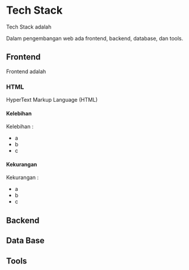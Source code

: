 # Tech Stack
<p>Tech Stack adalah</p>
<p>Dalam pengembangan web ada frontend, backend, database, dan tools.</p>

## Frontend
Frontend adalah 

### HTML
<p>HyperText Markup Language (HTML)</p>

#### Kelebihan
Kelebihan :
- a
- b
- c

#### Kekurangan
Kekurangan : 
- a
- b
- c

## Backend

## Data Base
## Tools

